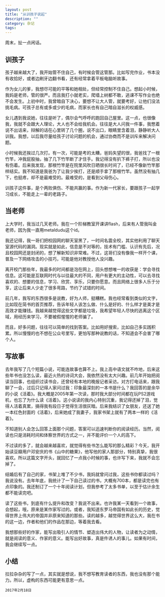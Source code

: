 ```yaml
---
layout: post
title: "从训孩子说起"
description: ""
category: 杂记
tags:
---
```


周末，扯一点闲话。

## 训孩子

孩子越来越大了，我开始管不住自己，有时候会管这管那。比如写完作业，书本没有收拾好，或者边刷牙边翻书看，还有经常拿着平板电脑听故事。

作为女儿的爹，我想尽可能的平等和她相处，但经常控制不住自己。想起小时候，我妈是老师，管的很严。而且我打小就老实，爬墙上树都不敢，逃课不写作业也绝不会发生。上初中时，我曾暗自下决心，要想不让大人管，就要考好，让他们没法挑毛病。可孩子总有或多或少的毛病，而家长也有自己暗自滋长的权威感。

女儿遇到我说她，往往是听了，偶尔会气呼呼的跑回自己屋里。这一点，也很像我，我就不会跟大人理论，大人也不会给我机会。往往是大人问我一件事，我憋着说不出话来，辩解的话在心里转了几个圈，说不出口，眼睛里含着泪，静静听大人训我。我想，以后我尽量给孩子讨论问题的机会，通过协商而不是训斥来解决问题。

小时候我还挨过几次打。有一次，可能是考的太糟，爸妈失望的很，我爸找了一根竹竿，冲我屁股抽，抽了几下竹竿断了才住手。我记得没有扒下裤子打，所以也没有伤着。后来我发现，那根竹竿是在院里风吹日晒很长时间了，已经不像新竹竿那样结实。我不知道是我爸为了让我少挨打，还是顺手拿了那根竹竿。虽然没有抽几下，也挺疼，却不是最难受的。最难受的，是看到父母伤心。

训孩子这件事，是个两败俱伤、不能共赢的事。作为新一代家长，要跟孩子一起学习成长，不能走上一辈的老路子。

## 当老师

上大学时，我当过几天老师。我在一个阶梯教室开课讲flash，后来有人管我叫金老师，因为我一直用metaldudu这个id。

我还记得，我一哥们把校园网的聊天室黑了，一时间名震全校，其实他利用了聊天室源代码的漏洞。现实就是如此，信息是不对等的，技术有门槛、认识有先后，况且校园网还是封闭的，想了解新知识非常难。不过，这哥们没有像我一样开个课，普及一下网络攻击的小技巧，可能是他对教授他人没兴趣。

离开校门那些年，我最多的时间都是泡在网上，回头想想唯一的收获是：学会寻找信息。这可能是互联网时代与以往最大的不同，用户有更大的主动性，可以去寻找喜欢的、想要的信息，学习、欣赏、享乐，只要你愿意。而且网络上很多人乐于分享，这让后来人少走了很多弯路，节约了试错的时间。

前几年，我写的东西很多是说教，好为人师，挺糟糕。我也经常看到类似的文字，比如现在简书的首页推荐，告诉年轻人该怎么做、什么是好的、什么样才是美才是高效才能赚钱。我越来越觉得这些文字都是垃圾，我希望年轻人尽快的逃离这个区域，用经历来学习，不要被假惺惺的老师骗了。

而且，好多问题，往往可以简单的找到答案。比如用好搜索，比如自己多实践积累。所以慢慢的也不想在公众号里写，更怕写那种说教的话，不知道会不会害了哪个人。

## 写故事

去年我写了几个短篇小说，可能连故事也算不上。我上高中语文就不咋地，后来这些年书也没怎么读，最近火热的诗词大会，我依然没有太大兴趣。前几年开始把阅读当回事，也组织过读书会，还曾经有本地的晚报记者采访。对方打电话来，跟我聊了一会，过后只记得人家问过我：印象最深刻的一本书是什么？我回答的是余华的小说《活着》。我大概是2005年第一次读，那时我大部分时间都在玩PS2游戏机，也忘了为什么读《活着》。这小说读的我内心特别沉重，我记得还掉了泪，觉得人活着真累，搞得我有段日子觉得生活很灰暗。后来我结识了女朋友，还送了她一本红色封面的《活着》，后来她成了我妻子，我家书架上就有了两本一样的《活着》。

不知道别人会怎么回答上面那个问题，答案可以迅速判断你的阅读经历。当然，阅读也只是消耗时间和体察世界的方式之一，并不能评价一个人的高下。

不过读的多了，就会越来越喜欢，就觉得有些书怎么能写的那么精彩？今天，我开始读豆瓣用户邓安庆的书《山中的糖果》，他写他的家人那部分，特别真挚，我很喜欢。所以这篇文字开头，就回忆了一点我小时候的事，也许写下来，我就不会忘掉了。

结婚后有了自己的家，书架上堆了不少书，我妈就曾问过我，这些书你都读过吗？我说没有。去年年底，我统计了一下自己读过的书，大概有700本，都是读完也有点印象的。我还制订了一个十年阅读计划，但我参考了太多书单，以至于估计余生都不能读完吧。

读了这些书，到底有什么提升和改变？我说不出来。也许我某一天看到一个故事，会想起，哦，原来是某作家写过的。或者，我知道东罗马帝国有如此长的历史，觉得世界上伟大的帝国并非原来知道的那些。读的越多，越觉得世界这么大，我在书的这一边，作者和他们的作品在那边，等着我去看。

我想那些好的作家，能写出吸引人的情节、塑造出伟大的人物，让读者为之动情，就是阅读的意义、作家的意义。能写出好故事，真是件诱人的事儿。如果有时间，我会继续写一点。

## 小结

拉拉杂杂的写了一点，其实就是想说，我不想写教育读者的东西，我也没有那个能力。所以，虚构的东西可能更有意思一点。

`2017年2月18日`
